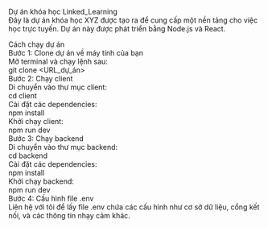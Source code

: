Dự án khóa học Linked_Learning 
</br>
Đây là dự án khóa học XYZ được tạo ra để cung cấp một nền tảng cho việc học trực tuyến. Dự án này được phát triển bằng Node.js và React.

Cách chạy dự án
</br>
Bước 1: Clone dự án về máy tính của bạn
</br>
Mở terminal và chạy lệnh sau:
</br>
git clone <URL_dự_án>
</br>
Bước 2: Chạy client
</br>
Di chuyển vào thư mục client:
</br>
cd client
</br>
Cài đặt các dependencies:
</br>
npm install
</br>
Khởi chạy client:
</br>
npm run dev
</br>
Bước 3: Chạy backend
</br>
Di chuyển vào thư mục backend:
</br>
cd backend
</br>
Cài đặt các dependencies:
</br>
npm install
</br>
Khởi chạy backend:
</br>
npm run dev
</br>
Bước 4: Cấu hình file .env
</br>
Liên hệ với tôi để lấy file .env chứa các cấu hình như cơ sở dữ liệu, cổng kết nối, và các thông tin nhạy cảm khác.